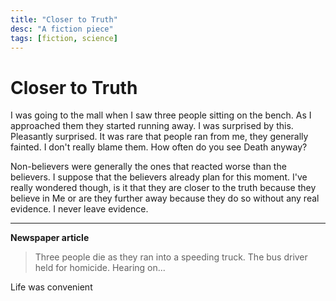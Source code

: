 ```yaml
---
title: "Closer to Truth"
desc: "A fiction piece"
tags: [fiction, science]
---
```


# Closer to Truth

I was going to the mall when I saw three people sitting on the bench. As I approached them they started running away.
I was surprised by this. Pleasantly surprised. It was rare that people ran from me, they generally fainted. I don't really blame them. How often do you see Death anyway?

Non-believers were generally the ones that reacted worse than the believers. I suppose that the believers already plan for this moment. I've really wondered though, is it that they are closer to the truth because they believe in Me or are they further away because they do so without any real evidence. I never leave evidence.

---

**Newspaper article**

> Three people die as they ran into a speeding truck. The bus driver held for homicide. Hearing on...

Life was convenient
